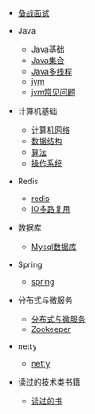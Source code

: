 
* [备战面试](./docs/a-1备战面试.md)
* Java

  * [Java基础](./docs/b-1面试题总结-Java基础.md)
  * [Java集合](./docs/b-2Java集合.md)
  * [Java多线程](./docs/b-3Java多线程.md)
  * [jvm](./docs/b-4jvm.md)
  * [jvm常见问题](./docs/b-2jvm常见问题)
* 计算机基础

  * [计算机网络](./docs/c-1计算机网络.md)
  * [数据结构](./docs/c-2数据结构.md)
  * [算法](./docs/c-3算法.md)
  * [操作系统](./docs/c-4操作系统.md)  
* Redis

  - [redis](./docs/d-1redis.md) 
  - [IO多路复用](./docs/d-2IO多路复用.md)
* 数据库

  - [Mysql数据库](./docs/e-1数据库.md)
* Spring

  - [spring](./docs/f-1spring.md)
* 分布式与微服务

  - [分布式与微服务](g-1分布式与微服务)
  - [Zookeeper](./docs/g-2zookeeper.md)
* netty
  - [netty](./docs/netty.md)
* 读过的技术类书籍

  - [读过的书](./docs/h-1books.md)